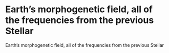 # Earth’s morphogenetic field, all of the frequencies from the previous Stellar

Earth’s morphogenetic field, all of the frequencies from the previous Stellar